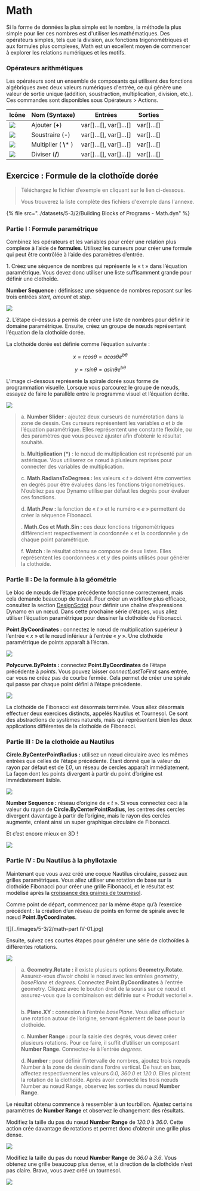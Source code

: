 # Math

Si la forme de données la plus simple est le nombre, la méthode la plus simple pour lier ces nombres est d'utiliser les mathématiques. Des opérateurs simples, tels que la division, aux fonctions trigonométriques et aux formules plus complexes, Math est un excellent moyen de commencer à explorer les relations numériques et les motifs.

### Opérateurs arithmétiques

Les opérateurs sont un ensemble de composants qui utilisent des fonctions algébriques avec deux valeurs numériques d'entrée, ce qui génère une valeur de sortie unique (addition, soustraction, multiplication, division, etc.). Ces commandes sont disponibles sous Opérateurs > Actions.

| Icône                                                  | Nom (Syntaxe)     | Entrées                     | Sorties      |
| ----------------------------------------------------- | ----------------- | -------------------------- | ------------ |
| ![](<../images/5-1/addition(1)(1) (1) (1).jpg>)       | Ajouter (**+**)       | var[]…[], var[]…[] | var[]…[] |
| ![](<../images/5-1/Subtraction(1)(1) (1) (1).jpg>)    | Soustraire (**-**)  | var[]…[], var[]…[] | var[]…[] |
| ![](<../images/5-1/Multiplication(1)(1) (1) (1).jpg>) | Multiplier ( **\\*** ) | var[]…[], var[]…[] | var[]…[] |
| ![](<../images/5-1/Division(1)(1) (1) (1).jpg>)       | Diviser (**/**)    | var[]…[], var[]…[] | var[]…[] |

## Exercice : Formule de la clothoïde dorée

> Téléchargez le fichier d’exemple en cliquant sur le lien ci-dessous.
>
> Vous trouverez la liste complète des fichiers d'exemple dans l'annexe.

{% file src="../datasets/5-3/2/Building Blocks of Programs - Math.dyn" %}

### Partie I : Formule paramétrique

Combinez les opérateurs et les variables pour créer une relation plus complexe à l’aide de **formules**. Utilisez les curseurs pour créer une formule qui peut être contrôlée à l’aide des paramètres d’entrée.

1. Créez une séquence de nombres qui représente le « t » dans l’équation paramétrique. Vous devez donc utiliser une liste suffisamment grande pour définir une clothoïde.

**Number Sequence :** définissez une séquence de nombres reposant sur les trois entrées _start, amount_ et _step_.

![](../images/5-3/2/math-partI-01.jpg)

2\. L’étape ci-dessus a permis de créer une liste de nombres pour définir le domaine paramétrique. Ensuite, créez un groupe de nœuds représentant l’équation de la clothoïde dorée.

La clothoïde dorée est définie comme l’équation suivante :

$$ x = r cos θ = a cos θ e^{bθ} $$

$$ y = r sin θ = a sin θe^{bθ} $$

L’image ci-dessous représente la spirale dorée sous forme de programmation visuelle. Lorsque vous parcourez le groupe de nœuds, essayez de faire le parallèle entre le programme visuel et l’équation écrite.

![](../images/5-3/2/math-partI-02.jpg)

> a. **Number Slider :** ajoutez deux curseurs de numérotation dans la zone de dessin. Ces curseurs représentent les variables _a_ et _b_ de l’équation paramétrique. Elles représentent une constante flexible, ou des paramètres que vous pouvez ajuster afin d’obtenir le résultat souhaité.
>
> b. **Multiplication (*)** : le nœud de multiplication est représenté par un astérisque. Vous utiliserez ce nœud à plusieurs reprises pour connecter des variables de multiplication.
>
> c. **Math.RadiansToDegrees :** les valeurs « _t_ » doivent être converties en degrés pour être évaluées dans les fonctions trigonométriques. N’oubliez pas que Dynamo utilise par défaut les degrés pour évaluer ces fonctions.
>
> d. **Math.Pow :** la fonction de « _t_ » et le numéro « _e_ » permettent de créer la séquence Fibonacci.
>
> . **Math.Cos et Math.Sin :** ces deux fonctions trigonométriques différencient respectivement la coordonnée x et la coordonnée y de chaque point paramétrique.
>
> f. **Watch** : le résultat obtenu se compose de deux listes. Elles représentent les coordonnées _x_ et _y_ des points utilisés pour générer la clothoïde.

### Partie II : De la formule à la géométrie

Le bloc de nœuds de l’étape précédente fonctionne correctement, mais cela demande beaucoup de travail. Pour créer un workflow plus efficace, consultez la section [DesignScript](../../8\_coding\_in\_dynamo/8-1\_code-blocks-and-design-script/2-design-script-syntax.md) pour définir une chaîne d’expressions Dynamo en un nœud. Dans cette prochaine série d’étapes, vous allez utiliser l’équation paramétrique pour dessiner la clothoïde de Fibonacci.

**Point.ByCoordinates :** connectez le nœud de multiplication supérieur à l’entrée « _x_ » et le nœud inférieur à l’entrée « _y_ ». Une clothoïde paramétrique de points apparaît à l’écran.

![](../images/5-3/2/math-partII-01.gif)

**Polycurve.ByPoints :** connectez **Point.ByCoordinates** de l’étape précédente à _points_. Vous pouvez laisser _connectLastToFirst_ sans entrée, car vous ne créez pas de courbe fermée. Cela permet de créer une spirale qui passe par chaque point défini à l’étape précédente.

![](../images/5-3/2/math-partII-02.jpg)

La clothoïde de Fibonacci est désormais terminée. Vous allez désormais effectuer deux exercices distincts, appelés Nautilus et Tournesol. Ce sont des abstractions de systèmes naturels, mais qui représentent bien les deux applications différentes de la clothoïde de Fibonacci.

### Partie III : De la clothoïde au Nautilus

**Circle.ByCenterPointRadius :** utilisez un nœud circulaire avec les mêmes entrées que celles de l’étape précédente. Étant donné que la valeur du rayon par défaut est de _1,0_, un réseau de cercles apparaît immédiatement. La façon dont les points divergent à partir du point d’origine est immédiatement lisible.

![](../images/5-3/2/math-partIII-01.jpg)

**Number Sequence :** réseau d’origine de « _t_ ». Si vous connectez ceci à la valeur du rayon de **Circle.ByCenterPointRadius**, les centres des cercles divergent davantage à partir de l’origine, mais le rayon des cercles augmente, créant ainsi un super graphique circulaire de Fibonacci.

Et c’est encore mieux en 3D !

![](../images/5-3/2/math-partIII-02.gif)

### Partie IV : Du Nautilus à la phyllotaxie

Maintenant que vous avez créé une coque Nautilus circulaire, passez aux grilles paramétriques. Vous allez utiliser une rotation de base sur la clothoïde Fibonacci pour créer une grille Fibonacci, et le résultat est modélisé après la [croissance des graines de tournesol](https://blogs.unimelb.edu.au/sciencecommunication/2018/09/02/this-flower-uses-maths-to-reproduce/).

Comme point de départ, commencez par la même étape qu’à l’exercice précédent : la création d’un réseau de points en forme de spirale avec le nœud **Point.ByCoordinates**.

![](../images/5-3/2/math-part IV-01.jpg)

Ensuite, suivez ces courtes étapes pour générer une série de clothoïdes à différentes rotations.

![](../images/5-3/2/math-partIV-02.jpg)

> a. **Geometry.Rotate :** il existe plusieurs options **Geometry.Rotate**. Assurez-vous d’avoir choisi le nœud avec les entrées _geometry_, _basePlane_ et _degrees_. Connectez **Point.ByCoordinates** à l’entrée geometry. Cliquez avec le bouton droit de la souris sur ce nœud et assurez-vous que la combinaison est définie sur « Produit vectoriel ».
>
> <img src="../images/5-3/2/math-partIV-03crossproduct.jpg" alt="" data-size="original">
>
> b. **Plane.XY :** connexion à l’entrée _basePlane_. Vous allez effectuer une rotation autour de l’origine, servant également de base pour la clothoïde.
>
> c. **Number Range :** pour la saisie des degrés, vous devez créer plusieurs rotations. Pour ce faire, il suffit d’utiliser un composant **Number Range**. Connectez-le à l’entrée _degrees_.
>
> d. **Number :** pour définir l’intervalle de nombres, ajoutez trois nœuds Number à la zone de dessin dans l’ordre vertical. De haut en bas, affectez respectivement les valeurs _0.0, 360.0_ et _120.0_. Elles pilotent la rotation de la clothoïde. Après avoir connecté les trois nœuds Number au nœud Range, observez les sorties du nœud **Number Range**.

Le résultat obtenu commence à ressembler à un tourbillon. Ajustez certains paramètres de **Number Range** et observez le changement des résultats.

Modifiez la taille du pas du nœud **Number Range** de _120.0_ à _36.0_. Cette action crée davantage de rotations et permet donc d’obtenir une grille plus dense.

![](../images/5-3/2/math-partIV-04.jpg)

Modifiez la taille du pas du nœud **Number Range** de _36.0_ à _3.6_. Vous obtenez une grille beaucoup plus dense, et la direction de la clothoïde n’est pas claire. Bravo, vous avez créé un tournesol.

![](../images/5-3/2/math-partIV-05.jpg)
